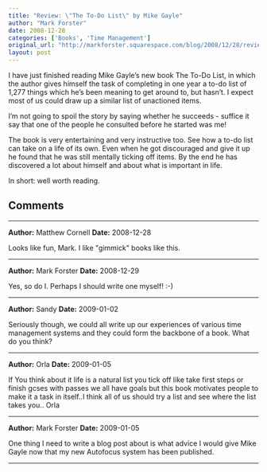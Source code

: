 ```yaml
---
title: "Review: \"The To-Do List\" by Mike Gayle"
author: "Mark Forster"
date: 2008-12-28
categories: ['Books', 'Time Management']
original_url: "http://markforster.squarespace.com/blog/2008/12/28/review-the-to-do-list-by-mike-gayle.html"
layout: post
---
```


I have just finished reading Mike Gayle’s new book The To-Do List, in which the author gives himself the task of completing in one year a to-do list of 1,277 things which he’s been meaning to get around to, but hasn’t. I expect most of us could draw up a similar list of unactioned items.

I’m not going to spoil the story by saying whether he succeeds - suffice it say that one of the people he consulted before he started was me!

The book is very entertaining and very instructive too. See how a to-do list can take on a life of its own. Even when he got discouraged and give it up he found that he was still mentally ticking off items. By the end he has discovered a lot about himself and about what is important in life.

In short: well worth reading.


## Comments

---

**Author:** Matthew Cornell
**Date:** 2008-12-28

Looks like fun, Mark. I like "gimmick" books like this.

---

**Author:** Mark Forster
**Date:** 2008-12-29

Yes, so do I. Perhaps I should write one myself! :-)

---

**Author:** Sandy
**Date:** 2009-01-02

Seriously though, we could all write up our experiences of various time management systems and they could form the backbone of a book. What do you think?

---

**Author:** Orla
**Date:** 2009-01-05

If You think about it life is a natural list you tick off like take first steps or finish gcses with passes we all have goals but this book motivates people to make it a task in itself..I think all of us should try a list and see where the list takes you.. Orla

---

**Author:** Mark Forster
**Date:** 2009-01-05

One thing I need to write a blog post about is what advice I would give Mike Gayle now that my new Autofocus system has been published.

---
